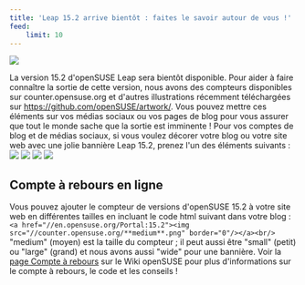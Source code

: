 ```yaml
---
title: 'Leap 15.2 arrive bientôt : faites le savoir autour de vous !'
feed:
    limit: 10
---
```


![](https://countdown.opensuse.org/)

La version 15.2 d'openSUSE Leap sera bientôt disponible. Pour aider à faire connaître la sortie de cette version, nous avons des compteurs disponibles sur counter.opensuse.org et d'autres illustrations récemment téléchargées sur https://github.com/openSUSE/artwork/. Vous pouvez mettre ces éléments sur vos médias sociaux ou vos pages de blog pour vous assurer que tout le monde sache que la sortie est imminente ! Pour vos comptes de blog et de médias sociaux, si vous voulez décorer votre blog ou votre site web avec une jolie bannière Leap 15.2, prenez l'un des éléments suivants :
![](https://news.opensuse.org/wp-content/uploads/2020/06/wide.png)
![](https://news.opensuse.org/wp-content/uploads/2020/06/large.png)
![](https://news.opensuse.org/wp-content/uploads/2020/06/medium.png)
![](https://news.opensuse.org/wp-content/uploads/2020/06/small.png)

## Compte à rebours en ligne

Vous pouvez ajouter le compteur de versions d'openSUSE 15.2 à votre site web en différentes tailles en incluant le code html suivant dans votre blog :
`<a href="//en.opensuse.org/Portal:15.2"><img src="//counter.opensuse.org/**medium**.png" border="0"/></a><br/>`  
"medium" (moyen) est la taille du compteur ; il peut aussi être "small" (petit) ou "large" (grand) et nous avons aussi "wide" pour une bannière. Voir la [page Compte à rebours](https://fr.opensuse.org/openSUSE:Countdown) sur le Wiki openSUSE pour plus d'informations sur le compte à rebours, le code et les conseils !